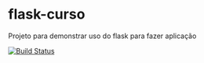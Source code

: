 # flask-curso
Projeto para demonstrar uso do flask para fazer aplicação

[![Build Status](https://travis-ci.org/rafaelmcouto/flask-curso.svg?branch=master)](https://travis-ci.org/rafaelmcouto/flask-curso)